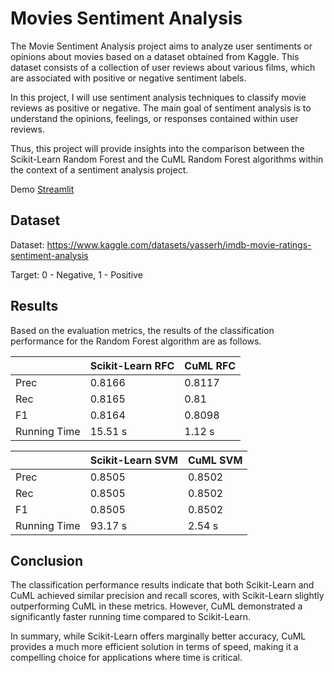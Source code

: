 # Movies Sentiment Analysis

The Movie Sentiment Analysis project aims to analyze user sentiments or opinions about movies based on a dataset obtained from Kaggle. This dataset consists of a collection of user reviews about various films, which are associated with positive or negative sentiment labels.

In this project, I will use sentiment analysis techniques to classify movie reviews as positive or negative. The main goal of sentiment analysis is to understand the opinions, feelings, or responses contained within user reviews. 

Thus, this project will provide insights into the comparison between the Scikit-Learn Random Forest and the CuML Random Forest algorithms within the context of a sentiment analysis project.

Demo [Streamlit](https://movies-sentiment.streamlit.app/)


## Dataset
Dataset: https://www.kaggle.com/datasets/yasserh/imdb-movie-ratings-sentiment-analysis

Target: 0 - Negative, 1 - Positive

## Results
Based on the evaluation metrics, the results of the classification performance for the Random Forest algorithm are as follows.

|        | Scikit-Learn RFC        | CuML RFC        |
|--------|-------------|--------|
| Prec   | 0.8166 | 0.8117 | 
| Rec    | 0.8165 | 0.81  | 
| F1     | 0.8164 | 0.8098 | 
| Running Time     | 15.51 s | 1.12 s |

|        | Scikit-Learn SVM        | CuML SVM        |
|--------|-------------|--------|
| Prec   | 0.8505 | 0.8502 | 
| Rec    | 0.8505 | 0.8502 | 
| F1     | 0.8505 | 0.8502 | 
| Running Time     | 93.17 s | 2.54 s |



## Conclusion
The classification performance results indicate that both Scikit-Learn and CuML achieved similar precision and recall scores, with Scikit-Learn slightly outperforming CuML in these metrics. However, CuML demonstrated a significantly faster running time compared to Scikit-Learn.

In summary, while Scikit-Learn offers marginally better accuracy, CuML provides a much more efficient solution in terms of speed, making it a compelling choice for applications where time is critical.
